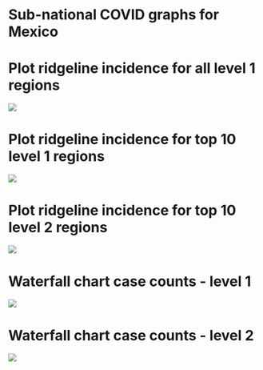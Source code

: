 Sub-national COVID graphs for Mexico
================

# Plot ridgeline incidence for all level 1 regions

![](/covidregionaldatagraphs/images/Mexico-ridgeline-all-level-1-graphs-1.png)<!-- -->

# Plot ridgeline incidence for top 10 level 1 regions

![](/covidregionaldatagraphs/images/Mexico-ridgeline-top-ten-level-1-graphs-1.png)<!-- -->

# Plot ridgeline incidence for top 10 level 2 regions

![](/covidregionaldatagraphs/images/Mexico-ridgeline-top-ten-level-2-graphs-1.png)<!-- -->

# Waterfall chart case counts - level 1

![](/covidregionaldatagraphs/images/Mexico-waterfall-case-count-level-1-1.png)<!-- -->

# Waterfall chart case counts - level 2

![](/covidregionaldatagraphs/images/Mexico-waterfall-case-count-level-2-graph-1.png)<!-- -->
